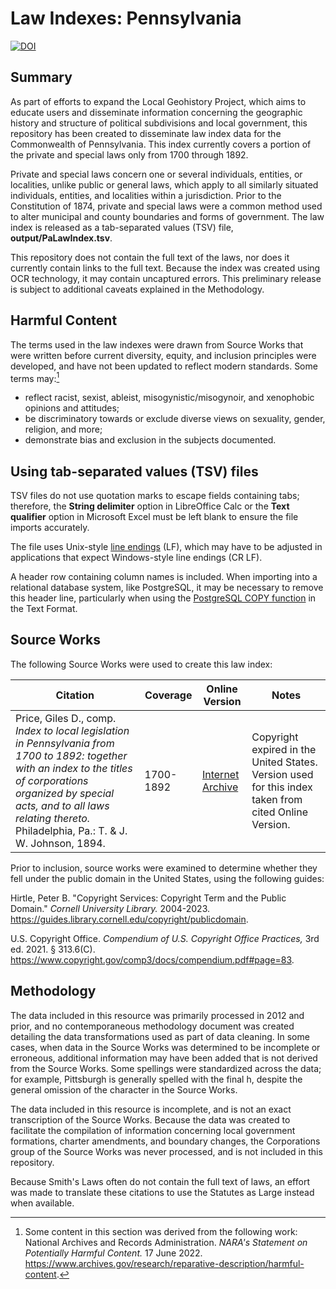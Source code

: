 # Law Indexes: Pennsylvania

[![DOI](https://zenodo.org/badge/861060278.svg)](https://zenodo.org/doi/10.5281/zenodo.13824466)

## Summary

As part of efforts to expand the Local Geohistory Project, which aims to educate users and disseminate information concerning the geographic history and structure of political subdivisions and local government, this repository has been created to disseminate law index data for the Commonwealth of Pennsylvania. This index currently covers a portion of the private and special laws only from 1700 through 1892.

Private and special laws concern one or several individuals, entities, or localities, unlike public or general laws, which apply to all similarly situated individuals, entities, and localities within a jurisdiction. Prior to the Constitution of 1874, private and special laws were a common method used to alter municipal and county boundaries and forms of government. The law index is released as a tab-separated values (TSV) file, **output/PaLawIndex.tsv**.

This repository does not contain the full text of the laws, nor does it currently contain links to the full text. Because the index was created using OCR technology, it may contain uncaptured errors. This preliminary release is subject to additional caveats explained in the Methodology.

## Harmful Content

The terms used in the law indexes were drawn from Source Works that were written before current diversity, equity, and inclusion principles were developed, and have not been updated to reflect modern standards. Some terms may:[^1]

- reflect racist, sexist, ableist, misogynistic/misogynoir, and xenophobic opinions and attitudes;
- be discriminatory towards or exclude diverse views on sexuality, gender, religion, and more;
- demonstrate bias and exclusion in the subjects documented.

## Using tab-separated values (TSV) files

TSV files do not use quotation marks to escape fields containing tabs; therefore, the **String delimiter** option in LibreOffice Calc or the **Text qualifier** option in Microsoft Excel must be left blank to ensure the file imports accurately.

The file uses Unix-style [line endings](https://en.wikipedia.org/wiki/Newline#Representations) (LF), which may have to be adjusted in applications that expect Windows-style line endings (CR LF).

A header row containing column names is included. When importing into a relational database system, like PostgreSQL, it may be necessary to remove this header line, particularly when using the [PostgreSQL COPY function](https://www.postgresql.org/docs/16/sql-copy.html) in the Text Format.

## Source Works

The following Source Works were used to create this law index:

| Citation | Coverage | Online Version | Notes |
| -------- | -------- | -------------- | ----- |
| Price, Giles D., comp. *Index to local legislation in Pennsylvania from 1700 to 1892: together with an index to the titles of corporations organized by special acts, and to all laws relating thereto.* Philadelphia, Pa.: T. & J. W. Johnson, 1894. | 1700-1892 | [Internet Archive](https://archive.org/details/indextolocallegi00pric/) | Copyright expired in the United States. Version used for this index taken from cited Online Version. |

Prior to inclusion, source works were examined to determine whether they fell under the public domain in the United States, using the following guides:

Hirtle, Peter B. "Copyright Services: Copyright Term and the Public Domain." *Cornell University Library.* 2004-2023. <https://guides.library.cornell.edu/copyright/publicdomain>.

U.S. Copyright Office. *Compendium of U.S. Copyright Office Practices,* 3rd ed. 2021. § 313.6(C). <https://www.copyright.gov/comp3/docs/compendium.pdf#page=83>.

## Methodology

The data included in this resource was primarily processed in 2012 and prior, and no contemporaneous methodology document was created detailing the data transformations used as part of data cleaning. In some cases, when data in the Source Works was determined to be incomplete or erroneous, additional information may have been added that is not derived from the Source Works. Some spellings were standardized across the data; for example, Pittsburgh is generally spelled with the final h, despite the general omission of the character in the Source Works.

The data included in this resource is incomplete, and is not an exact transcription of the Source Works. Because the data was created to facilitate the compilation of information concerning local government formations, charter amendments, and boundary changes, the Corporations group of the Source Works was never processed, and is not included in this repository.

Because Smith's Laws often do not contain the full text of laws, an effort was made to translate these citations to use the Statutes as Large instead when available.

[^1]: Some content in this section was derived from the following work: National Archives and Records Administration. *NARA's Statement on Potentially Harmful Content.* 17 June 2022. <https://www.archives.gov/research/reparative-description/harmful-content>.
